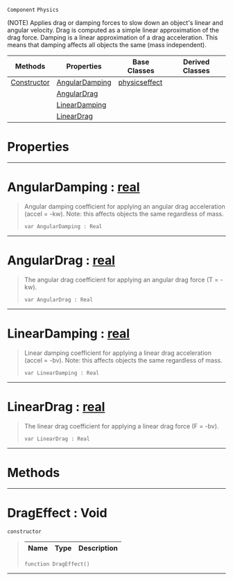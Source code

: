  `Component` `Physics`



(NOTE) Applies drag or damping forces to slow down an object's linear and angular velocity. Drag is computed as a simple linear approximation of the drag force. Damping is a linear approximation of a drag acceleration. This means that damping affects all objects the same (mass independent).

|Methods|Properties|Base Classes|Derived Classes|
|---|---|---|---|
|[ Constructor](https://plasmaengine.github.io/PlasmaDocs/Plasma1/C++/code_reference/class_reference/drageffect.markdown#drageffect-void)|[ AngularDamping](https://plasmaengine.github.io/PlasmaDocs/Plasma1/C++/code_reference/class_reference/drageffect.markdown#angulardamping-plasma-engi)|[physicseffect](https://plasmaengine.github.io/PlasmaDocs/Plasma1/C++/code_reference/class_reference/physicseffect.markdown)| |
| |[ AngularDrag](https://plasmaengine.github.io/PlasmaDocs/Plasma1/C++/code_reference/class_reference/drageffect.markdown#angulardrag-plasma-engine)| | |
| |[ LinearDamping](https://plasmaengine.github.io/PlasmaDocs/Plasma1/C++/code_reference/class_reference/drageffect.markdown#lineardamping-plasma-engin)| | |
| |[ LinearDrag](https://plasmaengine.github.io/PlasmaDocs/Plasma1/C++/code_reference/class_reference/drageffect.markdown#lineardrag-plasma-engine-d)| | |


 #  Properties


---  
 #  AngularDamping : [real](https://plasmaengine.github.io/PlasmaDocs/Plasma1/C++/code_reference/lightning_base_types/real.markdown)

> Angular damping coefficient for applying an angular drag acceleration (accel = -kw). Note: this affects objects the same regardless of mass.
> ``` lang=cpp, name=Lightning
> var AngularDamping : Real


---  
 #  AngularDrag : [real](https://plasmaengine.github.io/PlasmaDocs/Plasma1/C++/code_reference/lightning_base_types/real.markdown)

> The angular drag coefficient for applying an angular drag force (T = -kw).
> ``` lang=cpp, name=Lightning
> var AngularDrag : Real


---  
 #  LinearDamping : [real](https://plasmaengine.github.io/PlasmaDocs/Plasma1/C++/code_reference/lightning_base_types/real.markdown)

> Linear damping coefficient for applying a linear drag acceleration (accel = -bv). Note: this affects objects the same regardless of mass.
> ``` lang=cpp, name=Lightning
> var LinearDamping : Real


---  
 #  LinearDrag : [real](https://plasmaengine.github.io/PlasmaDocs/Plasma1/C++/code_reference/lightning_base_types/real.markdown)

> The linear drag coefficient for applying a linear drag force (F = -bv).
> ``` lang=cpp, name=Lightning
> var LinearDrag : Real


---  
 #  Methods


---  
 #  DragEffect : Void

 `constructor`

> 
> |Name|Type|Description|
> |---|---|---|
> ``` lang=cpp, name=Lightning
> function DragEffect()
> ``` 


---  
 

 